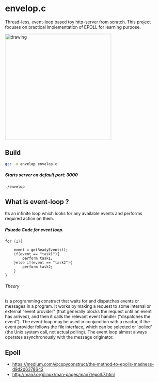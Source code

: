 # envelop.c
Thread-less, event-loop based toy http-server from scratch. This project focuses on practical implementation of EPOLL for learning purpose.

<img src="https://github.com/flouthoc/envelop.c/blob/master/work.jpg" alt="drawing" width="350"/>

## Build

```bash
gcc -o envelop envelop.c
```

##### Starts server on default port: 3000
```bash
./envelop
```

## What is event-loop ?
Its an infinite loop which looks for any available events and performs required action on them.

##### Psuedo Code for event loop.

```
for (1){

	event = getReadyEvents();
    if(event == "task1"){
    	perform task1;
    }else if(event == "task2"){
    	perform task2;
    }
}
```
###### Theory
is a programming construct that waits for and dispatches events or messages in a program. It works by making a request to some internal or external "event provider" (that generally blocks the request until an event has arrived), and then it calls the relevant event handler ("dispatches the event"). The event-loop may be used in conjunction with a reactor, if the event provider follows the file interface, which can be selected or 'polled' (the Unix system call, not actual polling). The event loop almost always operates asynchronously with the message originator. 

## Epoll
- https://medium.com/@copyconstruct/the-method-to-epolls-madness-d9d2d6378642
- http://man7.org/linux/man-pages/man7/epoll.7.html
